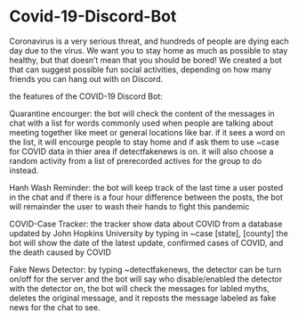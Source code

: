# Covid-19-Discord-Bot

Coronavirus is a very serious threat, and hundreds of people are dying each day due to
the virus. We want you to stay home as much as possible to stay healthy, but that doesn’t mean
that you should be bored! We created a bot that can suggest possible fun social activities,
depending on how many friends you can hang out with on Discord.

the features of the COVID-19 Discord Bot:

Quarantine encourger: 
the bot will check the content of the messages in chat with a list for words commonly used when people are 
talking about meeting together like meet or general locations like bar. if it sees a word on the list, it will 
encourge people to stay home and if ask them to use ~case for COVID data in thier area if detectfakenews is on.
it will also choose a random activity from a list of prerecorded actives for the group to do instead. 

Hanh Wash Reminder:
the bot will keep track of the last time a user posted in the chat
and if there is a four hour difference between the posts, the bot will remainder the user to wash their hands to fight this pandemic

COVID-Case Tracker: 
the tracker show data about COVID from a database updated by John Hopkins University
by typing in ~case [state], [county] 
the bot will show the date of the latest update, confirmed cases of COVID, and the death caused by COVID

Fake News Detector:
by typing ~detectfakenews, the detector can be turn on/off for the server and the bot will say who disable/enabled the detector
with the detector on, the bot will check the messages for labled myths, deletes the original message, 
and it reposts the message labeled as fake news for the chat to see. 
